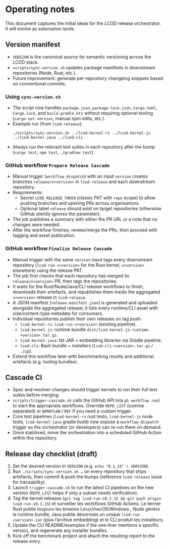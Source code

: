 # Operating notes

This document captures the initial ideas for the LCOD release orchestrator. It will evolve as automation lands.

## Version manifest

- `VERSION` is the canonical source for semantic versioning across the LCOD stack.
- `scripts/sync-version.sh` updates package manifests in downstream repositories (Node, Rust, etc.).
- Future improvement: generate per-repository changelog snippets based on conventional commits.

### Using `sync-version.sh`

- The script now handles `package.json`, `package-lock.json`, `Cargo.toml`, `Cargo.lock`, and `build.gradle.kts` without requiring optional tooling (`cargo-set-version`, manual npm edits, etc.).
- Example run (from `lcod-release`):
  ```
  ./scripts/sync-version.sh ../lcod-kernel-rs ../lcod-kernel-js ../lcod-kernel-java ../lcod-cli
  ```
- Always run the relevant test suites in each repository after the bump (`cargo test`, `npm test`, `./gradlew test`).

### GitHub workflow `Prepare Release Cascade`

- Manual trigger (`workflow_dispatch`) with an input `version` creates branches `release/v<version>` in `lcod-release` and each downstream repository.
- Requirements:
  - Secret `LCOD_RELEASE_TOKEN` (classic PAT with `repo` scope) to allow pushing branches and opening PRs across organisations.
  - Optional label `release` should exist on target repositories (otherwise GitHub silently ignores the parameter).
- The job publishes a summary with either the PR URL or a note that no changes were needed.
- After the workflow finishes, review/merge the PRs, then proceed with tagging and asset publication.

### GitHub workflow `Finalize Release Cascade`

- Manual trigger with the same `version` input tags every downstream repository (`lcod-run-v<version>` for the Rust kernel, `v<version>` elsewhere) using the release PAT.
- The job first checks that each repository has merged its `release/v<version>` PR, then tags the repositories.
- It waits for the Rust/Node/Java/CLI release workflows to finish, downloads their artefacts, and republishes them inside the aggregated `v<version>` release in `lcod-release`.
- A JSON manifest (`release-manifest.json`) is generated and uploaded alongside the aggregated release; it lists every runtime/CLI asset with size/content-type metadata for consumers.
- Individual repositories publish their own releases on tag push:
  - `lcod-kernel-rs`: `lcod-run-v<version>` (existing pipeline).
  - `lcod-kernel-js`: runtime bundle `dist/lcod-kernel-js-runtime-<version>.tar.gz`.
  - `lcod-kernel-java`: fat JAR + embedding libraries via Gradle pipeline.
  - `lcod-cli`: Bash bundle + installers (`lcod-cli-<version>.tar.gz` / `.zip`).
- Extend this workflow later with benchmarking results and additional artefacts (e.g. tooling bundles).

## Cascade CI

- Spec and resolver changes should trigger kernels to run their full test suites before merging.
- `scripts/trigger-cascade.sh` calls the GitHub API (via `gh workflow run`) to start the appropriate workflows. Override `REPO_LIST` (comma separated) or `WORKFLOW` / `REF` if you need a custom trigger.
- Core test pipelines (`lcod-kernel-rs` rust tests, `lcod-kernel-js` node tests, `lcod-kernel-java` gradle build) now expose a `workflow_dispatch` trigger so the orchestrator (or developers) can re-run them on demand.
- Once stabilised, move the orchestration into a scheduled GitHub Action within this repository.

## Release day checklist (draft)

1. Set the desired version in `VERSION` (e.g. `echo "0.1.15" > VERSION`).
2. Run `./scripts/sync-version.sh …` on every repository that ships artefacts, then commit & push the bumps (reference `lcod-release` issue for traceability).
3. Launch `trigger-cascade.sh` to run the latest CI pipelines on the new version (`REPO_LIST` helps if only a subset needs verification).
4. Tag the kernel releases (`git tag lcod-run-v0.1.15 && git push origin lcod-run-v0.1.15`) et surveiller les workflows GitHub Actions. Le kernel Rust publie toujours les binaires Linux/macOS/Windows ; Node génère le runtime bundle, Java publie désormais un unique `lcod-run-<version>.jar` (plus l’archive embedding) et le CLI produit les installeurs.
5. Update the CLI README/examples if the one-liner mentions a specific version, and regenerate any installer bundles.
6. Kick off the benchmark project and attach the resulting report to the release entry.
